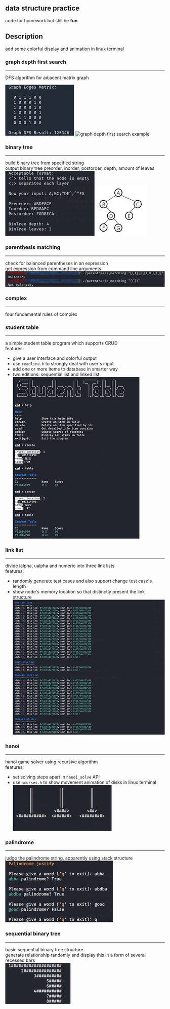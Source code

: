 ## data structure practice   
code for homework but still be **fun**   

## Description

add some colorful display and animation in linux terminal

### graph depth first search
---

DFS algorithm for adjacent matrix graph   

![graph depth first search](https://github.com/3akur6/data-structure-practice/blob/master/assets/graph_depth_first_search.png)
![graph depth first search example](https://github.com/3akur6/data-structure-practice/blob.master/assets/graph_example.png)

### binary tree
---

build binary tree from specified string   
output binary tree preorder, inorder, postorder, depth, amount of leaves   
![binary tree](https://github.com/3akur6/data-structure-practice/blob/master/assets/binary_tree.png)
![binary tree example](https://github.com/3akur6/data-structure-practice/blob/master/assets/binary_tree_example.png)


### parenthesis matching
---

check for balanced parentheses in an expression   
get expression from command line arguments   
![parenthesis matching](https://github.com/3akur6/data-structure-practice/blob/master/assets/parenthesis_matching.png)

### complex
---

four fundamental rules of complex

### student table
---

a simple student table program which supports CRUD    
features:    
* give a user interface and colorful output
* use `readline.h` to strongly deal with user's input    
* add one or more items to database in smarter way    
* two editions: sequential list and linked list    
![student table](https://github.com/3akur6/data-structure-practice/blob/master/assets/student_table.png)

### link list
---

divide lalpha, ualpha and numeric into three link lists   
features:    
* randomly generate test cases and also support change test case's length
* show node's memory location so that distinctly present the link structure    
![link list](https://github.com/3akur6/data-structure-practice/blob/master/assets/link_list.png)

### hanoi
---

hanoi game solver using recursive algorithm    
features:    
* set solving steps apart in `hanoi_solve` API 
* use `ncurses.h` to show movement animation of disks in linux terminal    
![hanoi](https://github.com/3akur6/data-structure-practice/blob/master/assets/hanoi.png)

### palindrome
---

judge the palindrome string, apparently using stack structure    
![palindrome](https://github.com/3akur6/data-structure-practice/blob/master/assets/palindrome.png)

### sequential binary tree
---

basic sequential binary tree structure   
generate relationship randomly and display this in a form of several recessed bars   
![sequential binary tree](https://github.com/3akur6/data-structure-practice/blob/master/assets/seq_bin_tree.png)
